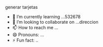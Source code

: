 generar tarjetas
- 🌱 I’m currently learning ...532678
- 💞️ I’m looking to collaborate on ...direccion
- 📫 How to reach me ...
- 😄 Pronouns: ...
- ⚡ Fun fact: ..

<!---
yoelfc/yoelfc is a ✨ special ✨ repository because its `README.md` (this file) appears on your GitHub profile.
You can click the Preview link to take a look at your changes.
--->

